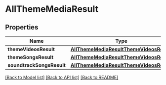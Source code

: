 # AllThemeMediaResult

## Properties
Name | Type | Description | Notes
------------ | ------------- | ------------- | -------------
**themeVideosResult** | [**AllThemeMediaResultThemeVideosResult**](AllThemeMediaResultThemeVideosResult.md) |  | [optional] 
**themeSongsResult** | [**AllThemeMediaResultThemeVideosResult**](AllThemeMediaResultThemeVideosResult.md) |  | [optional] 
**soundtrackSongsResult** | [**AllThemeMediaResultThemeVideosResult**](AllThemeMediaResultThemeVideosResult.md) |  | [optional] 

[[Back to Model list]](../README.md#documentation-for-models) [[Back to API list]](../README.md#documentation-for-api-endpoints) [[Back to README]](../README.md)


